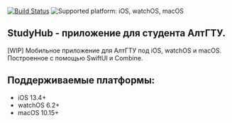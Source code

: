 [![Build Status](https://app.bitrise.io/app/264133362876c506/status.svg?token=RvCsE6eq8FloV389Wdbi8g)](https://app.bitrise.io/app/264133362876c506)
![Supported platform: iOS, watchOS, macOS](https://img.shields.io/badge/platform-iOS%2C%20watchOS%2C%20macOS-lightgrey)

## StudyHub - приложение для студента АлтГТУ.
[WIP] Мобильное приложение для АлтГТУ под iOS, watchOS и macOS. Построенное c помощью SwiftUI и Combine.

## Поддерживаемые платформы:
* iOS 13.4+
* watchOS 6.2+
* macOS 10.15+
